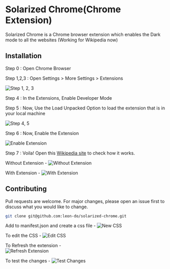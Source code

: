 # Solarized Chrome(Chrome Extension)

Solarized Chrome is a Chrome browser extension which enables the Dark mode to all the websites (Working for Wikipedia now)

## Installation

Step 0 :
 Open Chrome Browser

Step 1,2,3 :
 Open Settings > More Settings > Extensions

![Step 1, 2, 3](https://imgur.com/yx7OkoR.png)

Step 4 :
In the Extensions, Enable Developer Mode

Step 5 :
Now, Use the Load Unpacked Option to load the extension that is in your local machine

![Step 4, 5](https://imgur.com/L0D7Oj6.png)

Step 6 : 
Now, Enable the Extension

![Enable Extension](https://imgur.com/Jrt30gj.png)

Step 7 :
Voila!
Open this 
[Wikipedia site](https://en.wikipedia.org/wiki/Solarized_(color_scheme))
to check how it works.

Without Extension -
![Without Extension](https://imgur.com/F8MfLwT.png)

With Extension - 
![With Extension](https://imgur.com/L5zAHlj.png)

## Contributing
Pull requests are welcome. For major changes, please open an issue first to discuss what you would like to change.

```bash
git clone git@github.com:leon-do/solarized-chrome.git
```

Add to manifest.json and create a css file - 
![New CSS](https://imgur.com/0nNkrHn.png)

To edit the CSS - 
![Edit CSS](https://imgur.com/QsaFfGR.png)

To Refresh the extension -<br>
![Refresh Extension](https://imgur.com/bjcePGR.png)

To test the changes - 
![Test Changes](https://imgur.com/D82aTct.png)
